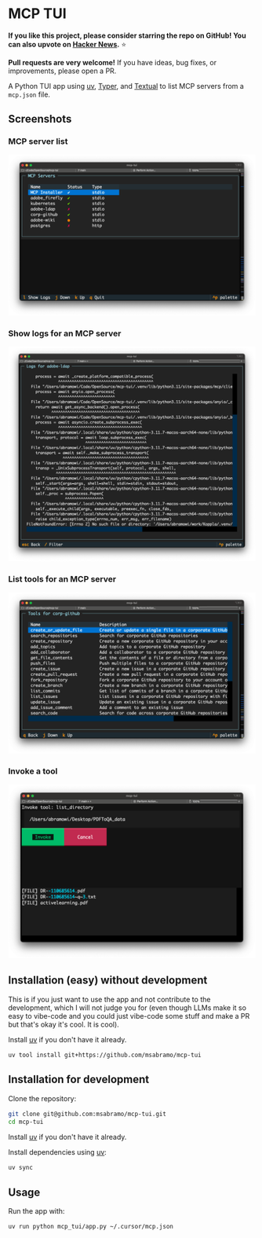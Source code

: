 
# MCP TUI

**If you like this project, please consider starring the repo on GitHub! You can also upvote on [Hacker News](https://news.ycombinator.com/item?id=44218230).** ⭐️

**Pull requests are very welcome!** If you have ideas, bug fixes, or improvements, please open a PR.

A Python TUI app using [uv](https://github.com/astral-sh/uv), [Typer](https://typer.tiangolo.com/), and [Textual](https://textual.textualize.io/) to list MCP servers from a `mcp.json` file.

## Screenshots

### MCP server list

![MCP server list](docs/images/screenshot_001.png)

### Show logs for an MCP server

![Show logs for an MCP server](docs/images/screenshot_003.png)

### List tools for an MCP server

![List tools for an MCP server](docs/images/screenshot_002.png)

### Invoke a tool

![Invoke a tool](docs/images/screenshot_004.png)

## Installation (easy) without development

This is if you just want to use the app and not contribute to the development,
which I will not judge you for (even though LLMs make it so easy to vibe-code
and you could just vibe-code some stuff and make a PR but that's okay it's cool.
It is cool).

Install [uv](https://github.com/astral-sh/uv) if you don't have it already.

```sh
uv tool install git+https://github.com/msabramo/mcp-tui
```

## Installation for development

Clone the repository:

```sh
git clone git@github.com:msabramo/mcp-tui.git
cd mcp-tui
```

Install [uv](https://github.com/astral-sh/uv) if you don't have it already.

Install dependencies using [uv](https://github.com/astral-sh/uv):

```sh
uv sync
```

## Usage

Run the app with:

```sh
uv run python mcp_tui/app.py ~/.cursor/mcp.json
```
